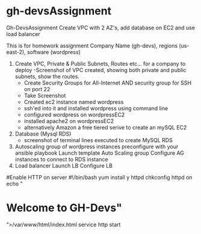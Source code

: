 # gh-devsAssignment
Gh-DevsAssignment Create VPC with 2 AZ's, add database on EC2 and use load balancer

This is for homework assignment
Company Name (gh-devs), regions (us-east-2), software (wordpress)


1. Create VPC, Private & Public Subnets, Routes etc… for a company to deploy
    -Screenshot of VPC created, showing both private and public subnets, show the routes.
    - Create Security Groups for All-Internet AND security group for SSH on port 22
    - Take Screenshot
    - Created ec2 instance named wordpress
    - ssh'ed into it and installed wordpress using command line
    - configured wordpress on wordpressEC2
    - installed apache2 on wordpressEC2
    - alternatively Amazon a free tiered serive to create an mySQL EC2 
2. Database (Mysql RDS)
    - screenshot of terminal lines executed to create MySQL RDS
3. Autoscaling group of wordpress instances preconfigure with your ansible playbook
     Launch template
     Auto Scaling group
     Configure AG instances to connect to RDS instance
4. Load balancer
      Launch LB
      Configure LB


#Enable HTTP on server
#!/bin/bash
 yum install y httpd
 chkconfig httpd on
 echo "<h1><h>Welcome to GH-Devs"</b></h1>">/var/www/html/index.html
 service http start
 
